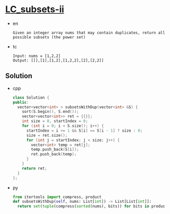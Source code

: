 # [LC_subsets-ii](https://leetcode.com/problems/subsets-ii)

* en

  ```en
  Given an integer array nums that may contain duplicates, return all possible subsets (the power set)
  ```

* tc

  ```tc
  Input: nums = [1,2,2]
  Output: [[],[1],[1,2],[1,2,2],[2],[2,2]]
  ```

## Solution

* cpp

  ```cpp
  class Solution {
  public:
    vector<vector<int> > subsetsWithDup(vector<int> &S) {
      sort(S.begin(), S.end());
      vector<vector<int>> ret = {{}};
      int size = 0, startIndex = 0;
      for (int i = 0; i < S.size(); i++) {
        startIndex = i >= 1 && S[i] == S[i - 1] ? size : 0;
        size = ret.size();
        for (int j = startIndex; j < size; j++) {
          vector<int> temp = ret[j];
          temp.push_back(S[i]);
          ret.push_back(temp);
        }
      }
      return ret;
    }
  };
  ```

* py

  ```py
  from itertools import compress, product
  def subsetsWithDup(self, nums: List[int]) -> List[List[int]]:
    return set(tuple(compress(sorted(nums), bits)) for bits in product(range(2), repeat=len(nums)))
  ```
